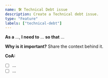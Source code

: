```yaml
---
name: 🛠️ Technical Debt issue
description: Create a Technical debt issue.
type: "Feature"
labels: ["technical-debt"]
---
```


**As a** ...,
**I need to** ...
**so that** ...

**Why is it important?** Share the context behind it.

**CoA:**
- [ ] ...
- [ ] ...
